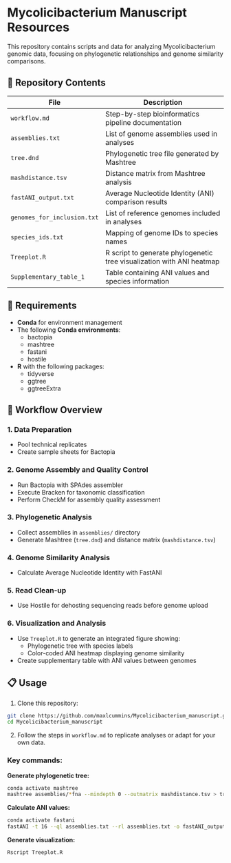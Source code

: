 # Mycolicibacterium Manuscript Resources

This repository contains scripts and data for analyzing Mycolicibacterium genomic data, focusing on phylogenetic relationships and genome similarity comparisons.

## 📂 Repository Contents

| File | Description |
|------|-------------|
| `workflow.md` | Step-by-step bioinformatics pipeline documentation |
| `assemblies.txt` | List of genome assemblies used in analyses |
| `tree.dnd` | Phylogenetic tree file generated by Mashtree |
| `mashdistance.tsv` | Distance matrix from Mashtree analysis |
| `fastANI_output.txt` | Average Nucleotide Identity (ANI) comparison results |
| `genomes_for_inclusion.txt` | List of reference genomes included in analyses |
| `species_ids.txt` | Mapping of genome IDs to species names |
| `Treeplot.R` | R script to generate phylogenetic tree visualization with ANI heatmap |
| `Supplementary_table_1` | Table containing ANI values and species information |

## 🔧 Requirements

- **Conda** for environment management
- The following **Conda environments**:
    - bactopia
    - mashtree
    - fastani
    - hostile
- **R** with the following packages:
    - tidyverse
    - ggtree
    - ggtreeExtra

## 🧬 Workflow Overview

### 1. Data Preparation
- Pool technical replicates
- Create sample sheets for Bactopia

### 2. Genome Assembly and Quality Control
- Run Bactopia with SPAdes assembler
- Execute Bracken for taxonomic classification
- Perform CheckM for assembly quality assessment

### 3. Phylogenetic Analysis
- Collect assemblies in `assemblies/` directory
- Generate Mashtree (`tree.dnd`) and distance matrix (`mashdistance.tsv`)

### 4. Genome Similarity Analysis
- Calculate Average Nucleotide Identity with FastANI

### 5. Read Clean-up
- Use Hostile for dehosting sequencing reads before genome upload

### 6. Visualization and Analysis
- Use `Treeplot.R` to generate an integrated figure showing:
    - Phylogenetic tree with species labels
    - Color-coded ANI heatmap displaying genome similarity
- Create supplementary table with ANI values between genomes

## 📋 Usage

1. Clone this repository:
```bash
git clone https://github.com/maxlcummins/Mycolicibacterium_manuscript.git
cd Mycolicibacterium_manuscript
```

2. Follow the steps in `workflow.md` to replicate analyses or adapt for your own data.

### Key commands:

**Generate phylogenetic tree:**
```bash
conda activate mashtree
mashtree assemblies/*fna --mindepth 0 --outmatrix mashdistance.tsv > tree.dnd
```

**Calculate ANI values:**
```bash
conda activate fastani
fastANI -t 16 --ql assemblies.txt --rl assemblies.txt -o fastANI_output.txt
```

**Generate visualization:**
```bash
Rscript Treeplot.R
```